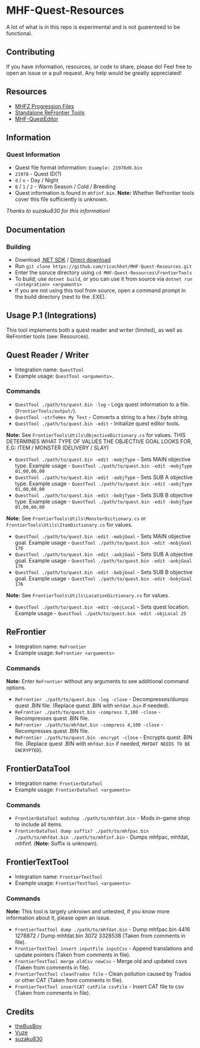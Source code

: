 # MHF-Quest-Resources
A lot of what is in this repo is experimental and is not guarenteed to be functional.

## Contributing 
If you have information, resources, or code to share, please do! Feel free to open an issue or a pull request. Any help would be greatly appreciated!

## Resources
- [MHFZ Progression Files](https://archive.org/details/mhfz_progression)
- [Standalone ReFrontier Tools](https://github.com/mhvuze/ReFrontier)
- [MHF-QuestEditor](https://github.com/Yuvi-App/MHF-QuestEditor)

## Information

### Quest Information
- Quest file format information: `Example: 21978d0.bin`
- `21978` - Quest ID(?)
- `d` / `n` - Day / Night
- `0` / `1` / `2` - Warm Season / Cold / Breeding
- Quest information is found in `mhfinf.bin`. **Note:** Whether ReFrontier tools cover this file sufficiently is unknown.

*Thanks to suzaku830 for this information!*

## Documentation
### Building

- Download [.NET SDK](https://dotnet.microsoft.com/download) / [Direct download](https://dotnet.microsoft.com/download/dotnet/thank-you/sdk-5.0.301-windows-x64-installer)
- Run `git clone https://github.com/ricochhet/MHF-Quest-Resources.git`
- Enter the soruce directory using `cd MHF-Quest-Resources\FrontierTools`
- To build; use `dotnet build`, or you can use it from source via `dotnet run <integration> <arguments>`
- If you are not using this tool from source, open a command prompt in the build directory (next to the .EXE).

## Usage P.1 (Integrations)
This tool implements both a quest reader and writer (limited), as well as ReFrontier tools (see: Resources).

## Quest Reader / Writer
- Integration name: `QuestTool`
- Example usage: `QuestTool <arguments>`.

### Commands
- `QuestTool ./path/to/quest.bin -log` - Logs quest information to a file. (`FrontierTools/output/`).
- `QuestTool -strToHex My Text` - Converts a string to a hex / byte string. 
- `QuestTool ./path/to/quest.bin -edit` - Initialize quest editor tools.

**Note:** See `FrontierTools\Utils\ObjectiveDictionary.cs` for values. THIS DETERMINES WHAT TYPE OF VALUES THE OBJECTIVE GOAL LOOKS FOR, E.G: ITEM / MONSTER (DELIVERY / SLAY)
- `QuestTool ./path/to/quest.bin -edit -mobjType` - Sets MAIN objective type. Example usage - `QuestTool ./path/to/quest.bin -edit -mobjType 01,00,00,00`
- `QuestTool ./path/to/quest.bin -edit -aobjType` - Sets SUB A objective type. Example usage - `QuestTool ./path/to/quest.bin -edit -aobjType 01,00,00,00`
- `QuestTool ./path/to/quest.bin -edit -bobjType` - Sets SUB B objective type. Example usage - `QuestTool ./path/to/quest.bin -edit -bobjType 01,00,00,00`

**Note:** See `FrontierTools\Utils\MonsterDictionary.cs` or `FrontierTools\Utils\ItemDictionary.cs` for values.
- `QuestTool ./path/to/quest.bin -edit -mobjGoal` - Sets MAIN objective goal. Example usage - `QuestTool ./path/to/quest.bin -edit -mobjGoal 176`
- `QuestTool ./path/to/quest.bin -edit -aobjGoal` - Sets SUB A objective goal. Example usage - `QuestTool ./path/to/quest.bin -edit -aobjGoal 176`
- `QuestTool ./path/to/quest.bin -edit -bobjGoal` - Sets SUB B objective goal. Example usage - `QuestTool ./path/to/quest.bin -edit -bobjGoal 176`

**Note:** See `FrontierTools\Utils\LocationDictionary.cs` for values.
- `QuestTool ./path/to/quest.bin -edit -objLocal` - Sets quest location. Example usage - `QuestTool ./path/to/quest.bin -edit -objLocal 25`

## ReFrontier 
- Integration name: `ReFrontier`
- Example usage: `ReFrontier <arguments>`

### Commands
**Note:** Enter `ReFrontier` without any arguments to see additional command options.
- `ReFrontier ./path/to/quest.bin -log -close` - Decompresses/dumps quest .BIN file. (Replace quest .BIN with `mhfdat.bin` if needed).
- `ReFrontier ./path/to/quest.bin -compress 3,100 -close` - Recompresses quest .BIN file.
- `ReFrontier ./path/to/mhfdat.bin -compress 4,100 -close` - Recompresses quest .BIN file.
- `ReFrontier ./path/to/quest.bin -encrypt -close` - Encrypts quest .BIN file. (Replace quest .BIN with `mhfdat.bin` if needed, `MHFDAT NEEDS TO BE ENCRYPTED`).

## FrontierDataTool
- Integration name: `FrontierDataTool`
- Example usage: `FrontierDataTool <arguments>`

### Commands
- `FrontierDataTool modshop ./path/to/mhfdat.bin` - Mods in-game shop to include all items.
- `FrontierDataTool dump suffix? ./path/to/mhfpac.bin ./path/to/mhfdat.bin ./path/to/mhfinf.bin` - Dumps mhfpac, mhfdat, mhfinf. (**Note:** Suffix is unknown).

## FrontierTextTool
- Integration name: `FrontierTextTool`
- Example usage: `FrontierTextTool <arguments>`

### Commands
**Note:** This tool is largely unknown and untested, if you know more information about it, please open an issue.
- `FrontierTextTool dump ./path/to/mhfdat.bin` - Dump mhfpac.bin 4416 1278872 / Dump mhfdat.bin 3072 3328538 (Taken from comments in file).
- `FrontierTextTool insert inputFile inputCsv` - Append translations and update pointers (Taken from comments in file).
- `FrontierTextTool merge oldCsv newCsv` - Merge old and updated csvs (Taken from comments in file).
- `FrontierTextTool cleanTrados file` - Clean pollution caused by Trados or other CAT (Taken from comments in file).
- `FrontierTextTool insertCAT catFile csvFile` - Insert CAT file to csv (Taken from comments in file).

## Credits
- [theBusBoy](https://github.com/theBusBoy)
- [Vuze](https://github.com/mhvuze)
- [suzaku830](https://github.com/suzaku830)
